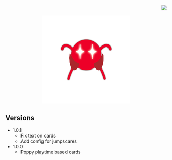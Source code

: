<p align="right"> 
<a href="https://www.paypal.com/paypalme/otdan">
<img src="https://raw.githubusercontent.com/aha999/DonateButtons/master/Paypal.png" height="65" />
</a>
</p>
<p align="center"> 
<img src="https://github.com/otDan/PoppyPlaytimeCards/blob/master/PoppyPlaytimeCards/icon-full.png?raw=true" height="275" />
</p>

## Versions
- 1.0.1
  - Fix text on cards
  - Add config for jumpscares
- 1.0.0
  - Poppy playtime based cards